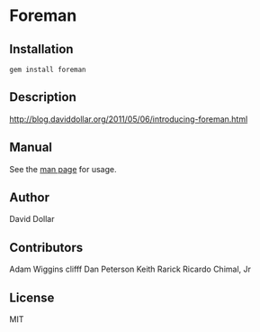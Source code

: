 # Foreman

## Installation

    gem install foreman

## Description

http://blog.daviddollar.org/2011/05/06/introducing-foreman.html

## Manual

See the [man page](http://ddollar.github.com/foreman) for usage.

## Author

David Dollar

## Contributors

Adam Wiggins
clifff
Dan Peterson
Keith Rarick
Ricardo Chimal, Jr

## License

MIT
